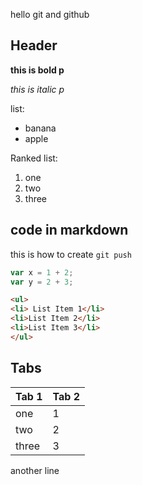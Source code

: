 hello git and github

## Header
**this is bold p**

_this is italic p_

list:
* banana
* apple

Ranked list:
1. one
1. two
1. three

## code in markdown
this is how to create `git push`

```js
var x = 1 + 2;
var y = 2 + 3;
```

```html
<ul>
<li> List Item 1</li>
<li>List Item 2</li>
<li>List Item 3</li>
</ul>
```

## Tabs
Tab 1 | Tab 2
--- | ---
one | 1
two | 2
three | 3

another line